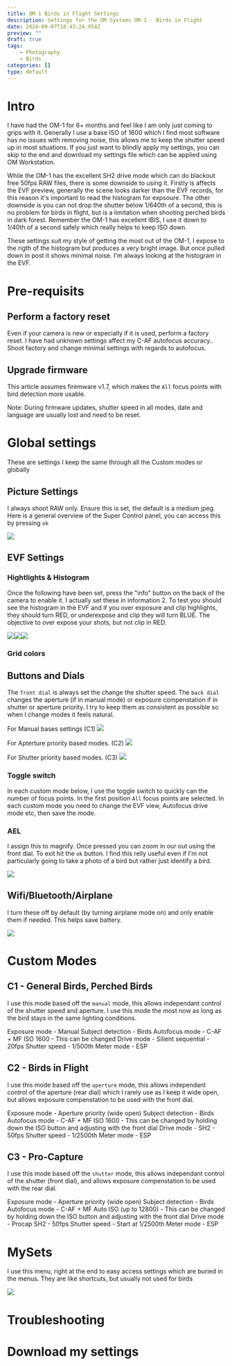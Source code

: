 ```yaml
---
title: OM-1 Birds in Flight Settings
description: Settings for the OM Systems OM-1 - Birds in Flight
date: 2024-09-07T18:43:24.954Z
preview: ""
draft: true
tags:
    - Photography
    - Birds
categories: []
type: default
---
```


# Intro
I have had the OM-1 for 6+ months and feel like I am only just coming to grips with it. Generally I use a base ISO of 1600 which I find most software has no issues with removing noise, this allows me to keep the shutter speed up in most situations. If you just want to blindly apply my settings, you can skip to the end and download my settings file which can be applied using OM Workstation. 

While the OM-1 has the excellent SH2 drive mode which can do blackout free 50fps RAW files, there is some downside to using it. Firstly is affects the EVF preview, generally the scene looks darker than the EVF records, for this reason it's important to read the histogram for expsoure. The other downside is you can not drop the shutter below 1/640th of a second, this is no problem for birds in flight, but is a limitation when shooting perched birds in dark forest. Remember the OM-1 has excellent IBIS, I use it down to 1/40th of a second safely which really helps to keep ISO down. 

These settings suit my style of getting the most out of the OM-1, I expose to the rigth of the histogram but produces a very bright image. But once pulled down in post it shows minimal noise. I'm always looking at the histogram in the EVF. 

# Pre-requisits 

## Perform a factory reset
Even if your camera is new or especially if it is used, perform a factory reset. I have had unknown settings affect my C-AF autofocus accuracy.. Shoot factory and change minimal settings with regards to autofocus.

## Upgrade firmware
This article assumes firemware v1.7, which makes the `All` focus points with bird detection more usable. 

Note: During firmware updates, shutter speed in all modes, date and language are usually lost and need to be reset.


# Global settings
These are settings I keep the same through all the Custom modes or globally

## Picture Settings

I always shoot RAW only. Ensure this is set, the default is a medium jpeg. Here is a general overview of the Super Control panel, you can access this by pressing `ok`

![](/assets/img/OM-1/Super%20Control.jpg)



## EVF Settings

### Hightlights & Histogram
Once the following have been set, press the "info" button on the back of the camera to enable it. I actually set these in information 2. To test you should see the histogram in the EVF and if you over exposure and clip highlights, they should turn RED, or underexpose and clip they will turn BLUE. The objective to over expose your shots, but not clip in RED.

![](/assets/img/OM-1/EVF%20Highlight1.jpg)![](/assets/img/OM-1/EVFHighlight2.jpg)![](/assets/img/OM-1/EVFHighlight3.jpg)

### Grid colors

## Buttons and Dials
The `front dial` is always set the change the shutter speed. The `back dial` changes the aperture (if in manual mode) or exposure compenstation if in shutter or aperture priority.  I try to keep them as consistent as possible so when I change modes it feels natural.

For Manual bases settings (C1)
![](/assets/img/OM-1/DialsManual.jpg)

For Apterture priority based modes. (C2)
![](/assets/img/OM-1/DialsAperture.jpg)

For Shutter priority based modes. (C3)
![](/assest/img/OM-1/DialsShutter.jpg)

### Toggle switch
In each custom mode below, I use the toggle switch to quickly can the number of focus points. In the first position `All` focus points are selected. In each custom mode you need to change the EVF view, Autofocus drive mode etc, then save the mode.

### AEL
I assign this to magnify. Once pressed you can zoom in our out using the front dial. To exit hit the `ok` button. I find this relly useful even if I'm not particularly going to take a photo of a bird but rather just identify a bird.

![](/aseets/img/OM-1/Magnify.jpg)

## Wifi/Bluetooth/Airplane

I turn these off by default (by turning airplane mode on) and only enable them if needed. This helps save battery.

![](/assets/img/OM-1/Airplane.jpg)


# Custom Modes

## C1 - General Birds, Perched Birds
I use this mode based off the `manual` mode, this allows independant control of the shutter speed and aperture. I use this mode the most now as long as the bird stays in the same lighting conditions.

Exposure mode - Manual 
Subject detection - Birds
Autofocus mode - C-AF + MF
ISO 1600 - This can be changed
Drive mode - Silient sequential - 20fps 
Shutter speed - 1/500th
Meter mode - ESP

## C2 - Birds in Flight
I use this mode based off the `aperture` mode, this allows independant control of the  aperture (rear dial) which I rarely use as I keep it wide open, but allows exposure compenstation to be used with the front dial. 

Exposure mode - Aperture priority (wide open) 
Subject detection - Birds
Autofocus mode - C-AF + MF
ISO 1600 - This can be changed by holding down the ISO button and adjusting with the front dial
Drive mode - SH2 - 50fps 
Shutter speed - 1/2500th
Meter mode - ESP

## C3 - Pro-Capture

I use this mode based off the `shutter` mode, this allows independant control of the  shutter (front dial), and allows exposure compenstation to be used with the rear dial. 

Exposure mode - Aperture priority (wide open) 
Subject detection - Birds
Autofocus mode - C-AF + MF
Auto ISO (up to 12800) - This can be changed by holding down the ISO button and adjusting with the front dial
Drive mode - Procap SH2 - 50fps 
Shutter speed - Start at 1/2500th
Meter mode - ESP

# MySets

I use this menu, right at the end to easy access settings which are buried in the menus. They are like shortcuts, but usually not used for birds

![](/assets/img/OM-1/MySets.jpg)

# Troubleshooting

# Download my settings


